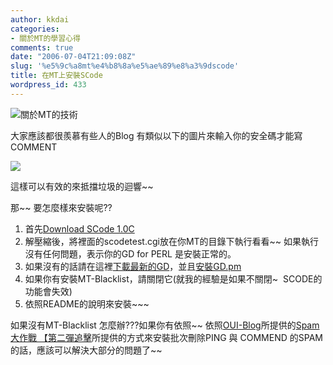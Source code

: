 ```yaml
---
author: kkdai
categories:
- 關於MT的學習心得
comments: true
date: "2006-07-04T21:09:08Z"
slug: '%e5%9c%a8mt%e4%b8%8a%e5%ae%89%e8%a3%9dscode'
title: 在MT上安裝SCode
wordpress_id: 433
---
```


![關於MT的技術](http://www.evanlin.com/mt/images/mt-logo.gif)  


大家應該都很羨慕有些人的Blog 有類似以下的圖片來輸入你的安全碼才能寫COMMENT

![](http://james.seng.sg/captcha)

這樣可以有效的來抵擋垃圾的迴響~~

那~~ 要怎麼樣來安裝呢??

  1. 首先[Download SCode 1.0C](http://www.evanlin.com/blog/archives/20060705/scode-0.1c.tar.gz)
  2. 解壓縮後，將裡面的scodetest.cgi放在你MT的目錄下執行看看~~ 如果執行沒有任何問題，表示你的GD for PERL 是安裝正常的。
  3. 如果沒有的話請在這裡[下載最新的GD](http://www.boutell.com/gd/)，並且[安裝GD.pm](http://search.cpan.org/~lds/GD-2.34/GD.pm)
  4. 如果你有安裝MT-Blacklist，請關閉它(就我的經驗是如果不關閉~  SCODE的功能會失效)
  5. 依照README的說明來安裝~~~
  
如果沒有MT-Blacklist 怎麼辦???如果你有依照~~ 依照[OUI-Blog](http://www.oui-blog.com/)所提供的[Spam大作戰 【第二彈追擊](http://www.oui-blog.com/archives/2005/03/spamae_aecaea.php)所提供的方式來安裝批次刪除PING 與 COMMEND 的SPAM的話，應該可以解決大部分的問題了~~
